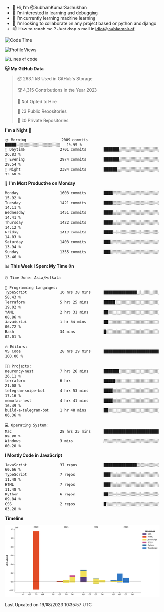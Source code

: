 - 👋 Hi, I’m @SubhamKumarSadhukhan
- 👀 I’m interested in learning and debugging
- 🌱 I’m currently learning machine learning
- 💞️ I’m looking to collaborate on any project based on python and django
- 📫 How to reach me ?
      Just drop a mail in idiot@subhamsk.cf

<!---
SubhamKumarSadhukhan/SubhamKumarSadhukhan is a ✨ special ✨ repository because its `README.md` (this file) appears on your GitHub profile.
You can click the Preview link to take a look at your changes.
--->


<!--START_SECTION:waka-->
![Code Time](http://img.shields.io/badge/Code%20Time-1%2C465%20hrs%2041%20mins-blue)

![Profile Views](http://img.shields.io/badge/Profile%20Views-10-blue)

![Lines of code](https://img.shields.io/badge/From%20Hello%20World%20I%27ve%20Written-2.0%20million%20lines%20of%20code-blue)

**🐱 My GitHub Data** 

> 📦 263.1 kB Used in GitHub's Storage 
 > 
> 🏆 4,315 Contributions in the Year 2023
 > 
> 🚫 Not Opted to Hire
 > 
> 📜 23 Public Repositories 
 > 
> 🔑 30 Private Repositories 
 > 
**I'm a Night 🦉** 

```text
🌞 Morning                2009 commits        █████░░░░░░░░░░░░░░░░░░░░   19.95 % 
🌆 Daytime                2701 commits        ███████░░░░░░░░░░░░░░░░░░   26.83 % 
🌃 Evening                2974 commits        ███████░░░░░░░░░░░░░░░░░░   29.54 % 
🌙 Night                  2384 commits        ██████░░░░░░░░░░░░░░░░░░░   23.68 % 
```
📅 **I'm Most Productive on Monday** 

```text
Monday                   1603 commits        ████░░░░░░░░░░░░░░░░░░░░░   15.92 % 
Tuesday                  1421 commits        ████░░░░░░░░░░░░░░░░░░░░░   14.11 % 
Wednesday                1451 commits        ████░░░░░░░░░░░░░░░░░░░░░   14.41 % 
Thursday                 1422 commits        ████░░░░░░░░░░░░░░░░░░░░░   14.12 % 
Friday                   1413 commits        ████░░░░░░░░░░░░░░░░░░░░░   14.03 % 
Saturday                 1403 commits        ███░░░░░░░░░░░░░░░░░░░░░░   13.94 % 
Sunday                   1355 commits        ███░░░░░░░░░░░░░░░░░░░░░░   13.46 % 
```


📊 **This Week I Spent My Time On** 

```text
🕑︎ Time Zone: Asia/Kolkata

💬 Programming Languages: 
TypeScript               16 hrs 38 mins      ███████████████░░░░░░░░░░   58.43 % 
Terraform                5 hrs 25 mins       █████░░░░░░░░░░░░░░░░░░░░   19.02 % 
YAML                     2 hrs 31 mins       ██░░░░░░░░░░░░░░░░░░░░░░░   08.86 % 
JavaScript               1 hr 54 mins        ██░░░░░░░░░░░░░░░░░░░░░░░   06.72 % 
Bash                     34 mins             █░░░░░░░░░░░░░░░░░░░░░░░░   02.01 % 

🔥 Editors: 
VS Code                  28 hrs 29 mins      █████████████████████████   100.00 % 

🐱‍💻 Projects: 
neuroncy-nest            7 hrs 26 mins       ███████░░░░░░░░░░░░░░░░░░   26.11 % 
terraform                6 hrs               █████░░░░░░░░░░░░░░░░░░░░   21.08 % 
telegram-snipe-bot       4 hrs 53 mins       ████░░░░░░░░░░░░░░░░░░░░░   17.16 % 
memofac-nest             4 hrs 41 mins       ████░░░░░░░░░░░░░░░░░░░░░   16.49 % 
build-a-telegram-bot     1 hr 48 mins        ██░░░░░░░░░░░░░░░░░░░░░░░   06.36 % 

💻 Operating System: 
Mac                      28 hrs 25 mins      █████████████████████████   99.80 % 
Windows                  3 mins              ░░░░░░░░░░░░░░░░░░░░░░░░░   00.20 % 
```

**I Mostly Code in JavaScript** 

```text
JavaScript               37 repos            ███████████████░░░░░░░░░░   60.66 % 
TypeScript               7 repos             ███░░░░░░░░░░░░░░░░░░░░░░   11.48 % 
HTML                     7 repos             ███░░░░░░░░░░░░░░░░░░░░░░   11.48 % 
Python                   6 repos             ██░░░░░░░░░░░░░░░░░░░░░░░   09.84 % 
CSS                      2 repos             █░░░░░░░░░░░░░░░░░░░░░░░░   03.28 % 
```



**Timeline**

![Lines of Code chart](https://raw.githubusercontent.com/SubhamKumarSadhukhan/SubhamKumarSadhukhan/main/assets/bar_graph.png)


 Last Updated on 19/08/2023 10:35:57 UTC
<!--END_SECTION:waka-->
